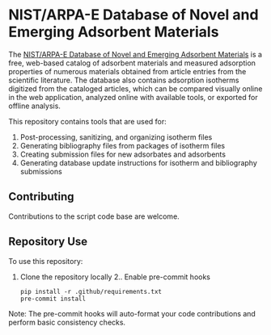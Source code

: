 # NIST/ARPA-E Database of Novel and Emerging Adsorbent Materials

The [NIST/ARPA-E Database of Novel and Emerging Adsorbent Materials](https://adsorption.nist.gov/isodb) is a free, web-based catalog of adsorbent materials and measured adsorption properties of numerous materials obtained from article entries from the scientific literature.
The database also contains adsorption isotherms digitized from the cataloged articles, which can be compared visually online in the web application, analyzed online with available tools, or exported for offline analysis.

This repository contains tools that are used for:
1. Post-processing, sanitizing, and organizing isotherm files
2. Generating bibliography files from packages of isotherm files
3. Creating submission files for new adsorbates and adsorbents
4. Generating database update instructions for isotherm and bibliography submissions

## Contributing

Contributions to the script code base are welcome.

## Repository Use

To use this repository:
1. Clone the repository locally
2.. Enable pre-commit hooks
    ```
    pip install -r .github/requirements.txt
    pre-commit install
    ```

Note: The pre-commit hooks will auto-format your code contributions and perform basic consistency checks.
